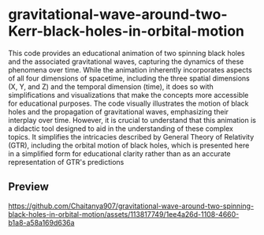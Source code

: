 # gravitational-wave-around-two-Kerr-black-holes-in-orbital-motion

This code provides an educational animation of two spinning black holes and the associated gravitational waves, capturing the dynamics of these phenomena over time. While the animation inherently incorporates aspects of all four dimensions of spacetime, including the three spatial dimensions (X, Y, and Z) and the temporal dimension (time), it does so with simplifications and visualizations that make the concepts more accessible for educational purposes. The code visually illustrates the motion of black holes and the propagation of gravitational waves, emphasizing their interplay over time. However, it is crucial to understand that this animation is a didactic tool designed to aid in the understanding of these complex topics. It simplifies the intricacies described by General Theory of Relativity (GTR), including the orbital motion of black holes, which is presented here in a simplified form for educational clarity rather than as an accurate representation of GTR's predictions

## Preview


https://github.com/Chaitanya907/gravitational-wave-around-two-spinning-black-holes-in-orbital-motion/assets/113817749/1ee4a26d-1108-4660-b1a8-a58a169d636a

